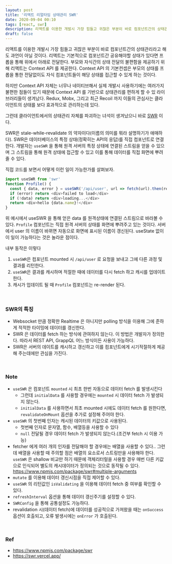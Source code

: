 ```yaml
---
layout: post
title: '리액트 리얼타임 상태관리 SWR'
date: 2020-09-04 00:10
tags: [react, swr]
description: 리액트를 이용한 개발시 가장 힘들고 귀찮은 부분이 바로 컴포넌트간의 상태관리라고 해도 과언이 아닐 것이다. 리액트는 기본적으로 컴포넌트간 공유해야할 상태가 있다면 프롭을 통해 위에서 아래로 전달한다. 부모와 자식간의 상태 전달의 불편함을 해소하기 위해 리액트는 Context API 를 제공한다. Context API 의 기본컨셉은 부모의 상태를 프롭을 통한 전달없이도 자식 컴포넌트들이 해당 상태를 접근할 수 있게 하는 것이다.
draft: false
---
```


리액트를 이용한 개발시 가장 힘들고 귀찮은 부분이 바로 컴포넌트간의 상태관리라고 해도 과언이 아닐 것이다. 리액트는 기본적으로 컴포넌트간 공유해야할 상태가 있다면 프롭을 통해 위에서 아래로 전달한다. 부모와 자식간의 상태 전달의 불편함을 제공하기 위해 리액트는 Context API 를 제공한다. Context API 의 기본컨셉은 부모의 상태를 프롭을 통한 전달없이도 자식 컴포넌트들이 해당 상태를 접근할 수 있게 하는 것이다.

하지만 Context API 자체는 너무나 네이티브해서 실제 개발시 사용하기에는 여러가지 불편한 점들이 있기 때문에 Context API 를 기반으로 상태관리를 편하게 할 수 있 라이브러리들이 생겨났다. Redux, Mobx, 그리고 최근 Recoil 까지 이들의 관심사는 클라이언트의 상태를 보다 효과적으로 관리하는데 있다.

그런데 클라이언트에서의 상태관리 자체를 파괴하는 녀석이 생겨났으니 바로 [SWR](https://www.npmjs.com/package/swr) 이다.

SWR은 stale-while-revalidate 의 약자이다(이름의 의미를 뭐라 설명하기가 애매하다). SWR은 데이터베이스의 특정 상태(정확히는 API의 응답)를 직접 컴포넌트로 연결한다. 개발자는 `useSWR` 을 통해 원격 서버의 특정 상태에 연결된 스트림을 얻을 수 있으며 그 스트림을 통해 원격 상태에 접근할 수 있고 이를 통해 데이터를 직접 화면에 뿌려줄 수 있다.

직접 코드를 보면서 어떻게 이런 일이 가능한가를 살펴보자.

```js
import useSWR from 'swr'
function Profile() {
  const { data, error } = useSWR('/api/user', url => fetch(url).then(res => res.json()))
  if (error) return <div>failed to load</div>
  if (!data) return <div>loading...</div>
  return <div>hello {data.name}!</div>
}
```

위 예시에서 useSWR 을 통해 얻은 data 를 원격상태에 연결된 스트림으로 바라볼 수 있다. `Profile` 컴포넌트는 직접 원격 서버의 상태를 화면에 뿌려주고 있는 것이다. 서버에서 user 의 이름이 바뀌면 자동으로 화면에 표시된 이름이 갱신된다. useState 없이 이 일이 가능하다는 것은 놀라운 점이다.

내부 동작은 이렇다
1. `useSWR`은 컴포넌트 mounted 시 `/api/user` 로 요청을 보내고 그에 다른 과정 및 결과를 리턴한다.
1. `useSWR`은 결과를 캐시하며 적절한 때에 데이터를 다시 fetch 하고 캐시를 업데이트 한다.
1. 캐시가 업데이트 될 때 `Profile` 컴포넌트는 re-render 된다.

<br>

### SWR의 특징
- Websocket 만큼 정확한 Realtime 은 아니지만 polling 방식을 이용해 그에 준하게 적적한 타이밍에 데이터를 갱신한다.
- SWR 은 데이터를 fetch 하는 방식에 관여하지 않는다. 이 방법은 개발자가 정의한다. 따라서 REST API, GrappQL 어느 방식이든 사용이 가능하다.
- SWR은 서버의 데이트를 캐시하고 갱신하고 이를 컴포넌트에게 시기적절하게 제공해 주는데에만 관심을 가진다.

<br>

### Note
- `useSWR` 은 컴포넌트 `mounted` 시 최초 한번 자동으로 데이터 fetch 를 발생시킨다
    - 그런데 `initialData` 를 사용할 경우에는 `mounted` 시 데이터 fetch 가 발생되지 않는다.
    - `initialData` 를 사용하면서 최초 mounted 시에도 데이터 fetch 를 원한다면, `revalidateOnMount` 옵션을 추가로 설정해 주어야 한다.
- `useSWR` 의 첫번째 인자는 캐시된 데이터의 키값으로 사용된다.
    - 첫번째 인자로 문자열, 함수, 배열등을 사용할 수 있다
    - `null` 전달될 경우 데이터 fetch 가 발생되지 않는다.(조건부 fetch 시 이용 가능)
- fetcher 에게 여러 개의 인자를 전달해야 할 경우에는 배열을 사용할 수 있다.. 그런데 배열을 사용할 때 주의할 점은 배열의 요소로서 스트링만을 사용해야 한다. `useSWR` 은 shallow 비교만 하기 때문에 객체리터럴을 사용할 경우 매번 다른 키값으로 인식되어 별도의 캐시데이터가 정의되는 것으로 동작될 수 있다. https://www.npmjs.com/package/swr#multiple-arguments
- `mutate` 를 이용해 데이터 갱신시점을 직접 제어할 수 있다.
- `useSWR` 의 리턴값인 `isValidating` 을 이용해 데이터 fetch 중 여부를 확인할 수 있다.
- `refreshInterval` 옵션을 통해 데이터 갱신주기를 설정할 수 있다.
- `SWRConfig` 을 통해 공통설정도 가능하다.
- revalidation 시(데이터 fetch)에 데이터를 성공적으로 가져왔을 때는 `onSuccess` 옵션이 호출되고, 오류 발생시에는 `onError` 가 호출된다.

<br>

### Ref
- https://www.npmjs.com/package/swr
- https://swr.vercel.app/
